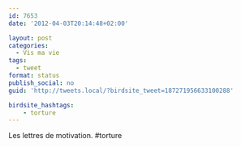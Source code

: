 ```yaml
---
id: 7653
date: '2012-04-03T20:14:48+02:00'

layout: post
categories:
  - Vis ma vie
tags:
  - tweet
format: status
publish_social: no
guid: 'http://tweets.local/?birdsite_tweet=187271956633100288'

birdsite_hashtags:
    - torture
---
```


Les lettres de motivation. #torture